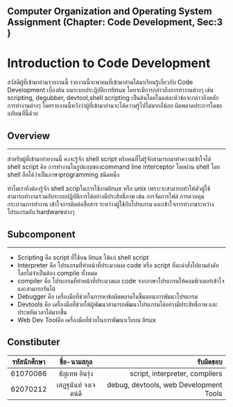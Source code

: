 
 Computer Organization and Operating System Assignment (Chapter: Code Development, Sec:3 )
---

# Introduction to Code Development
สวัสดีผู้ที่เข้ามาอ่านรายงานนี้ รายงานนี้จะพาคนที่เข้ามาอ่านได้มาเรียนรู้เกี่ยวกับ Code Development เบื่องต้น บนระบบประฏิบัติการlinux โดยจะมีการกล่าวถึงการทำงานต่างๆ เช่น scripting, degubber, devtool,shell scripting เป็นต้นโดยในแต่ละหัวข้อจะกล่าวถึงหลักการทำงานต่างๆ โดยรายงานนี้หวังว่าผู้ที่เข้ามาอ่านจะได้ความรู้ไปไม่มากก็น้อย ผิดพลาดประการใดขออภัยณที่นี้ด้วย

## Overview
---

 สำหรับผู้ที่เข้ามาอ่ายงานนี้ คงจะรู้จัก shell script หริอคนที่ไม่รู้จักสามารถมาทำความเข้าใจได้ shell script คิอ การทำงานในรูปแบบของcommand line interceptor โดยผ่าน shell โดย shell ถือได้ว่าเป็นภาษาprogramming ชนิดหนึ่ง

 ทำไมเราถึงต้องรู้จัก shell scripในการใช้งานlinux หรือ unix เพราะจะสามารถทำให้ตัวผู้ใช้สามารถทำงานร่วมกับระบบปฏิบัติการได้อย่างมีประสิทธิ์ภาพ เช่น การจัดการไฟล์ การควบคุมกระบวนการทำงาน เข้าใจการติดต่อสื่อสาร ระหว่างผู้ใช้กับโปรแกรม และเข้าใจการทำงานระหว่างโปรแกรมกับ hardwareต่างๆ

## Subcomponent
---

* Scripting คือ script ที่ใช้บน linux ได้แก่ shell script
* Interpreter คือ โปรแกรมที่ทำหน้าที่ประมวลผล code หรือ script ที่ละคำสั่งไปตามลำดับโดยไม่จำเป็นต้อง compile ทั้งหมด
* compiler คือ โปรแกรมที่ทำหน้าที่ประมวลผล code จากภาษาโปรแกรมให้คอมพิวเตอร์เข้าใจและสามารถรันได้
* Debugger คือ เครื่องมือที่ช่วยในการหาข้อผิดพลาดในขึ้นตอนการพัมนาโปรแกรม
* Devtools คือ เครื่องมือที่ช่วยให้ผู้พัฒนาสามารถพัฒนาโปรแกรมได้อย่างมีประสิทธิ์ภาพ และประหยัดเวลาได้มากขึ้น
* Web Dev Toolคือ เครื่องมือที่ช่วยในการพัฒนาเว็บบน linux 

## Constibuter
| รหัสนักศึกษา   |      ชื่อ-นามสกุล      |  รับผิดชอบ |
|----------|:-------------:|------:|
| 61070086 |   ธัญเทพ อินรุ่ง | script, interpreter, compilers |
| 62070212 |    เสฏฐนันท์ จงเจตน์ดี   | debug, devtools, web Development Tools |
